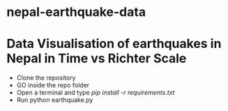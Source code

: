 # nepal-earthquake-data
<h1> Data Visualisation of earthquakes in Nepal in Time vs Richter Scale</h1>
<ul>
<li>Clone the repository</li>
<li>GO inside the repo folder</li>
<li>Open a terminal and type <em>pip install -r requirements.txt</em></li>
<li>Run python earthquake.py</li>
</ul>
